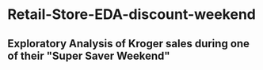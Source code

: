 # Retail-Store-EDA-discount-weekend
## Exploratory Analysis of Kroger sales during one of their "Super Saver Weekend"



